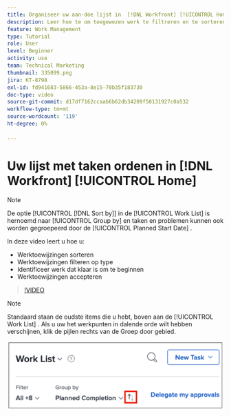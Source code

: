 ```yaml
---
title: Organiseer uw aan-doe lijst in  [!DNL Workfront] [!UICONTROL Home]
description: Leer hoe te om toegewezen werk te filtreren en te sorteren, werk identificeren dat klaar is te beginnen, en werktaken in  [!DNL &#x200B; Workfront] goed te keuren.
feature: Work Management
type: Tutorial
role: User
level: Beginner
activity: use
team: Technical Marketing
thumbnail: 335099.png
jira: KT-8798
exl-id: fd941683-5866-453a-8e15-70b35f183730
doc-type: video
source-git-commit: d17df7162ccaab6b62db34209f50131927c0a532
workflow-type: tm+mt
source-wordcount: '119'
ht-degree: 0%

---
```


# Uw lijst met taken ordenen in [!DNL Workfront] [!UICONTROL Home]

>[!NOTE]
>
>De optie [!UICONTROL [!DNL Sort by]] in de [!UICONTROL Work List] is hernoemd naar [!UICONTROL Group by] en taken en problemen kunnen ook worden gegroepeerd door de [!UICONTROL Planned Start Date] .

In deze video leert u hoe u:

* Werktoewijzingen sorteren
* Werktoewijzingen filteren op type
* Identificeer werk dat klaar is om te beginnen
* Werktoewijzingen accepteren

>[!VIDEO](https://video.tv.adobe.com/v/335099/?quality=12&learn=on&enablevpops)

>[!NOTE]
>
>Standaard staan de oudste items die u hebt, boven aan de [!UICONTROL Work List] . Als u uw het werkpunten in dalende orde wilt hebben verschijnen, klik de pijlen rechts van de Groep door gebied.

![ Beeld van een scherm dat uw het werklijst toont die door vervaldatum wordt gegroepeerd.](assets/work-list-arrows.png)
